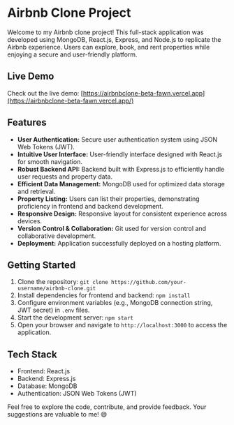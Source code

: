 # Airbnb Clone Project

Welcome to my Airbnb clone project! This full-stack application was developed using MongoDB, React.js, Express, and Node.js to replicate the Airbnb experience. Users can explore, book, and rent properties while enjoying a secure and user-friendly platform.

## Live Demo

Check out the live demo: [https://airbnbclone-beta-fawn.vercel.app](https://airbnbclone-beta-fawn.vercel.app/)

## Features

- **User Authentication:** Secure user authentication system using JSON Web Tokens (JWT).
- **Intuitive User Interface:** User-friendly interface designed with React.js for smooth navigation.
- **Robust Backend API:** Backend built with Express.js to efficiently handle user requests and property data.
- **Efficient Data Management:** MongoDB used for optimized data storage and retrieval.
- **Property Listing:** Users can list their properties, demonstrating proficiency in frontend and backend development.
- **Responsive Design:** Responsive layout for consistent experience across devices.
- **Version Control & Collaboration:** Git used for version control and collaborative development.
- **Deployment:** Application successfully deployed on a hosting platform.

## Getting Started

1. Clone the repository: `git clone https://github.com/your-username/airbnb-clone.git`
2. Install dependencies for frontend and backend: `npm install`
3. Configure environment variables (e.g., MongoDB connection string, JWT secret) in `.env` files.
4. Start the development server: `npm start`
5. Open your browser and navigate to `http://localhost:3000` to access the application.

## Tech Stack

- Frontend: React.js
- Backend: Express.js
- Database: MongoDB
- Authentication: JSON Web Tokens (JWT)

Feel free to explore the code, contribute, and provide feedback. Your suggestions are valuable to me! 😄
